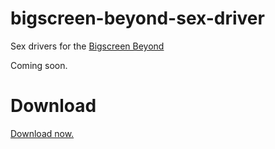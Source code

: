# bigscreen-beyond-sex-driver
Sex drivers for the [Bigscreen Beyond](https://bigscreenvr.com)

Coming soon.

# Download
[Download now.](https://vrchat.com)
